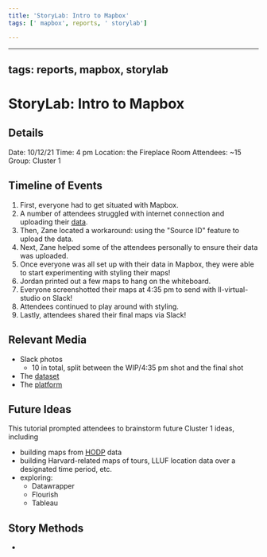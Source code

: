 ```yaml
---
title: 'StoryLab: Intro to Mapbox'
tags: [' mapbox', reports, ' storylab']

---
```


---
tags: reports, mapbox, storylab
---

# StoryLab: Intro to Mapbox

## Details
Date: 10/12/21
Time: 4 pm
Location: the Fireplace Room
Attendees: ~15
Group: Cluster 1

## Timeline of Events
1. First, everyone had to get situated with Mapbox.
2. A number of attendees struggled with internet connection and uploading their [data](https://drive.google.com/open?id=1cDMKpsV_kzYgEPVOjFpv1eSmrDezBWnG).
4. Then, Zane located a workaround: using the "Source ID" feature to upload the data. 
5. Next, Zane helped some of the attendees personally to ensure their data was uploaded.
6. Once everyone was all set up with their data in Mapbox, they were able to start experimenting with styling their maps!
7. Jordan printed out a few maps to hang on the whiteboard.
8. Everyone screenshotted their maps at 4:35 pm to send with ll-virtual-studio on Slack!
9. Attendees continued to play around with styling.
10. Lastly, attendees shared their final maps via Slack!

## Relevant Media
* Slack photos
    * 10 in total, split between the WIP/4:35 pm shot and the final shot
* The [dataset](https://drive.google.com/open?id=1cDMKpsV_kzYgEPVOjFpv1eSmrDezBWnG)
* The [platform](https://www.mapbox.com/)

## Future Ideas
This tutorial prompted attendees to brainstorm future Cluster 1 ideas, including
* building maps from [HODP](https://www.hodp.org/data) data
* building Harvard-related maps of tours, LLUF location data over a designated time period, etc.
* exploring:
    * Datawrapper
    * Flourish
    * Tableau

## Story Methods 
* 